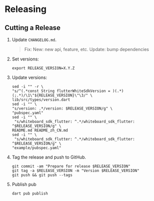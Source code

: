 Releasing
=========

Cutting a Release
-----------------

1. Update `CHANGELOG.md`.
   > Fix: 
   > New: new api, feature, etc.
   > Update: bump dependencies
2. Set versions:

    ```
    export RELEASE_VERSION=X.Y.Z
    ```
3. Update versions:
   ```
   sed -i "" -r \
   "s/^(.*const String flutterWhiteSdkVersion = )(.*)(;.*)/\1\"${RELEASE_VERSION}\"\3/" \
   lib/src/types/version.dart
   sed -i "" \
   "s/version: .*/version: $RELEASE_VERSION/g" \
   "pubspec.yaml"
   sed -i "" \
    "s/whiteboard_sdk_flutter: ^.*/whiteboard_sdk_flutter: ^$RELEASE_VERSION/g" \
   README.md README_zh_CN.md
   sed -i "" \
    "s/whiteboard_sdk_flutter: ^.*/whiteboard_sdk_flutter: ^$RELEASE_VERSION/g" \
   "example/pubspec.yaml"
    ```
4. Tag the release and push to GitHub.
   ```
   git commit -am "Prepare for release $RELEASE_VERSION"
   git tag -a $RELEASE_VERSION -m "Version $RELEASE_VERSION"
   git push && git push --tags
   ```

5. Publish pub
   ```
   dart pub publish
   ```